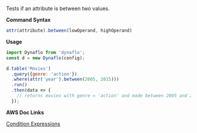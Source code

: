 Tests if an attribute is between two values.

**Command Syntax**

```javascript
attr(attribute).between(lowOperand, highOperand)
```

**Usage**

```javascript
import Dynaflo from 'dynaflo';
const d = new Dynaflo(config);

d.table('Movies')
  .query({genre: 'action'})
  .where(attr('year').between(2005, 2015)))
  .run()
  .then(data => {
    // returns movies with genre = 'action' and made between 2005 and 2015
  });
```

**AWS Doc Links**

[Condition Expressions](http://docs.aws.amazon.com/amazondynamodb/latest/developerguide/Expressions.SpecifyingConditions.html)
